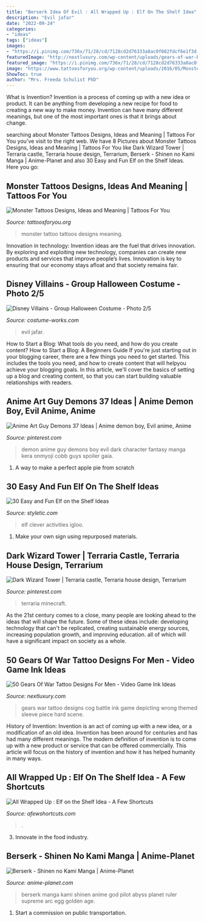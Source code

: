 ```yaml
---
title: "Berserk Idea Of Evil : All Wrapped Up : Elf On The Shelf Idea"
description: "Evil jafar"
date: "2022-09-24"
categories:
- "ideas"
tags: ["ideas"]
images:
- "https://i.pinimg.com/736x/71/28/cd/7128cd2d76333a8ac0f082fdcf6e1f3d.jpg"
featuredImage: "http://nextluxury.com/wp-content/uploads/gears-of-war-back-of-leg-calf-tattoo-ideas-for-guys.jpg"
featured_image: "https://i.pinimg.com/736x/71/28/cd/7128cd2d76333a8ac0f082fdcf6e1f3d.jpg"
image: "https://www.tattoosforyou.org/wp-content/uploads/2016/05/Monster-Tattoo-Ideas.jpg"
ShowToc: true
author: "Mrs. Freeda Schulist PhD"
---
```



What is Invention?
Invention is a process of coming up with a new idea or product. It can be anything from developing a new recipe for food to creating a new way to make money. Invention can have many different meanings, but one of the most important ones is that it brings about change.

	

		
searching about Monster Tattoos Designs, Ideas and Meaning | Tattoos For You you've visit to the right web. We have 8 Pictures about Monster Tattoos Designs, Ideas and Meaning | Tattoos For You like Dark Wizard Tower | Terraria castle, Terraria house design, Terrarium, Berserk - Shinen no Kami Manga | Anime-Planet and also 30 Easy and Fun Elf on the Shelf Ideas. Here you go:
		
    
## Monster Tattoos Designs, Ideas And Meaning | Tattoos For You

<img loading=lazy src="https://www.tattoosforyou.org/wp-content/uploads/2016/05/Monster-Tattoo-Ideas.jpg" onerror="this.onerror=null;this.src='https://tse2.mm.bing.net/th?id=OIP.92_PB6UP59F3qSC8wq6LOwHaJ4&amp;pid=15.1';" alt="Monster Tattoos Designs, Ideas and Meaning | Tattoos For You">

_Source: tattoosforyou.org_

>monster tattoo tattoos designs meaning. 

	

Innovation in technology:
Invention ideas are the fuel that drives innovation. By exploring and exploiting new technology, companies can create new products and services that improve people’s lives. Innovation is key to ensuring that our economy stays afloat and that society remains fair.

    
## Disney Villains - Group Halloween Costume - Photo 2/5

<img loading=lazy src="https://photos.costume-works.com/full/disney_villains1.jpg" onerror="this.onerror=null;this.src='https://tse2.mm.bing.net/th?id=OIP.7e4lW9dMsR8dLrKP_oe4nQHaKP&amp;pid=15.1';" alt="Disney Villains - Group Halloween Costume - Photo 2/5">

_Source: costume-works.com_

>evil jafar. 

	

How to Start a Blog: What tools do you need, and how do you create content?
How to Start a Blog: A Beginners Guide
If you're just starting out in your blogging career, there are a few things you need to get started. This includes the tools you need, and how to create content that will helpyou achieve your blogging goals. In this article, we'll cover the basics of setting up a blog and creating content, so that you can start building valuable relationships with readers.

    
## Anime Art Guy Demons 37 Ideas | Anime Demon Boy, Evil Anime, Anime

<img loading=lazy src="https://i.pinimg.com/736x/74/71/86/747186b87eb7e7181906d3297607c6f5.jpg" onerror="this.onerror=null;this.src='https://tse1.mm.bing.net/th?id=OIP.rqYNjW6IPr-SW2WcuKSnNwAAAA&amp;pid=15.1';" alt="Anime Art Guy Demons 37 Ideas | Anime demon boy, Evil anime, Anime">

_Source: pinterest.com_

>demon anime guy demons boy evil dark character fantasy manga kera onmyoji cobb guys spoiler gaia. 

	

1. A way to make a perfect apple pie from scratch 

    
## 30 Easy And Fun Elf On The Shelf Ideas

<img loading=lazy src="https://styletic.com/wp-content/uploads/2015/12/elf-on-the-shelf-ideas/10-elf-on-the-shelf-ideas.jpg" onerror="this.onerror=null;this.src='https://tse3.mm.bing.net/th?id=OIP.rIGkM6UpIU0YmczTazPe9QHaLK&amp;pid=15.1';" alt="30 Easy and Fun Elf on the Shelf Ideas">

_Source: styletic.com_

>elf clever activities igloo. 

	

1. Make your own sign using repurposed materials.

    
## Dark Wizard Tower | Terraria Castle, Terraria House Design, Terrarium

<img loading=lazy src="https://i.pinimg.com/736x/71/28/cd/7128cd2d76333a8ac0f082fdcf6e1f3d.jpg" onerror="this.onerror=null;this.src='https://tse3.mm.bing.net/th?id=OIP.V8Uq7lwxyfNPriNknDkztgHaNr&amp;pid=15.1';" alt="Dark Wizard Tower | Terraria castle, Terraria house design, Terrarium">

_Source: pinterest.com_

>terraria minecraft. 

	

As the 21st century comes to a close, many people are looking ahead to the ideas that will shape the future. Some of these ideas include: developing technology that can't be replicated, creating sustainable energy sources, increasing population growth, and improving education. all of which will have a significant impact on society as a whole.

    
## 50 Gears Of War Tattoo Designs For Men - Video Game Ink Ideas

<img loading=lazy src="http://nextluxury.com/wp-content/uploads/gears-of-war-back-of-leg-calf-tattoo-ideas-for-guys.jpg" onerror="this.onerror=null;this.src='https://tse2.mm.bing.net/th?id=OIP.w8xSurNLkm4vdWU50SthRgHaHa&amp;pid=15.1';" alt="50 Gears Of War Tattoo Designs For Men - Video Game Ink Ideas">

_Source: nextluxury.com_

>gears war tattoo designs cog battle ink game depicting wrong themed sleeve piece hard scene. 

	

History of Invention:
Invention is an act of coming up with a new idea, or a modification of an old idea. Invention has been around for centuries and has had many different meanings. The modern definition of invention is to come up with a new product or service that can be offered commercially. This article will focus on the history of invention and how it has helped humanity in many ways.

    
## All Wrapped Up : Elf On The Shelf Idea - A Few Shortcuts

<img loading=lazy src="https://afewshortcuts.com/wp-content/uploads/2013/12/elf-on-the-shelf-1-18.jpg" onerror="this.onerror=null;this.src='https://tse1.mm.bing.net/th?id=OIP.e9vXfmfFmbo0zwcfpKjUbAHaLG&amp;pid=15.1';" alt="All Wrapped Up : Elf on the Shelf Idea - A Few Shortcuts">

_Source: afewshortcuts.com_

>. 

	

3. Innovate in the food industry. 

    
## Berserk - Shinen No Kami Manga | Anime-Planet

<img loading=lazy src="http://www.anime-planet.com/images/manga/covers/berserk-shinen-no-kami-17788.jpg" onerror="this.onerror=null;this.src='https://tse2.mm.bing.net/th?id=OIP.wktMKck5CB4kBN2m1iCU3QHaK8&amp;pid=15.1';" alt="Berserk - Shinen no Kami Manga | Anime-Planet">

_Source: anime-planet.com_

>berserk manga kami shinen anime god pilot abyss planet ruler supreme arc egg golden age. 

	

1) Start a commission on public transportation.

